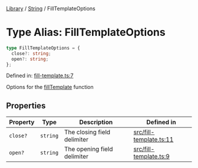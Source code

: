 <!-- markdownlint-disable -->
<!-- cspell: disable -->
[Library](../index.md) / [String](./index.md) / FillTemplateOptions

# Type Alias: FillTemplateOptions

```ts
type FillTemplateOptions = {
  close?: string;
  open?: string;
};
```

Defined in: [fill-template.ts:7](https://github.com/technobuddha/library/blob/main/src/fill-template.ts#L7)

Options for the [fillTemplate](fillTemplate.md) function

## Properties

| Property | Type | Description | Defined in |
| ------ | ------ | ------ | ------ |
| <a id="close"></a> `close?` | `string` | The closing field delimiter | [src/fill-template.ts:11](https://github.com/technobuddha/library/blob/main/src/fill-template.ts#L11) |
| <a id="open"></a> `open?` | `string` | The opening field delimiter | [src/fill-template.ts:9](https://github.com/technobuddha/library/blob/main/src/fill-template.ts#L9) |

